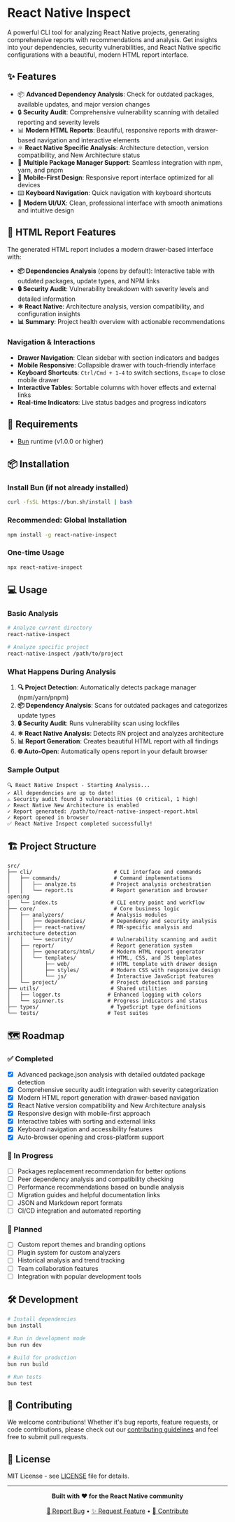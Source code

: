 # React Native Inspect

A powerful CLI tool for analyzing React Native projects, generating comprehensive reports with recommendations and analysis. Get insights into your dependencies, security vulnerabilities, and React Native specific configurations with a beautiful, modern HTML report interface.

## ✨ Features

- 📦 **Advanced Dependency Analysis**: Check for outdated packages, available updates, and major version changes
- 🔒 **Security Audit**: Comprehensive vulnerability scanning with detailed reporting and severity levels
- 📊 **Modern HTML Reports**: Beautiful, responsive reports with drawer-based navigation and interactive elements
- ⚛️ **React Native Specific Analysis**: Architecture detection, version compatibility, and New Architecture status
- 🔧 **Multiple Package Manager Support**: Seamless integration with npm, yarn, and pnpm
- 📱 **Mobile-First Design**: Responsive report interface optimized for all devices
- ⌨️ **Keyboard Navigation**: Quick navigation with keyboard shortcuts
- 🎨 **Modern UI/UX**: Clean, professional interface with smooth animations and intuitive design

## 🎯 HTML Report Features

The generated HTML report includes a modern drawer-based interface with:

- **📦 Dependencies Analysis** (opens by default): Interactive table with outdated packages, update types, and NPM links
- **🔒 Security Audit**: Vulnerability breakdown with severity levels and detailed information
- **⚛️ React Native**: Architecture analysis, version compatibility, and configuration insights  
- **📊 Summary**: Project health overview with actionable recommendations

### Navigation & Interactions
- **Drawer Navigation**: Clean sidebar with section indicators and badges
- **Mobile Responsive**: Collapsible drawer with touch-friendly interface
- **Keyboard Shortcuts**: `Ctrl/Cmd + 1-4` to switch sections, `Escape` to close mobile drawer
- **Interactive Tables**: Sortable columns with hover effects and external links
- **Real-time Indicators**: Live status badges and progress indicators

## 🚀 Requirements

- [Bun](https://bun.sh/) runtime (v1.0.0 or higher)

## 📦 Installation

### Install Bun (if not already installed)
```bash
curl -fsSL https://bun.sh/install | bash
```

### Recommended: Global Installation
```bash
npm install -g react-native-inspect
```

### One-time Usage
```bash
npx react-native-inspect
```

## 💻 Usage

### Basic Analysis
```bash
# Analyze current directory
react-native-inspect

# Analyze specific project
react-native-inspect /path/to/project
```

### What Happens During Analysis
1. **🔍 Project Detection**: Automatically detects package manager (npm/yarn/pnpm)
2. **📦 Dependency Analysis**: Scans for outdated packages and categorizes update types
3. **🔒 Security Audit**: Runs vulnerability scan using lockfiles
4. **⚛️ React Native Analysis**: Detects RN project and analyzes architecture
5. **📊 Report Generation**: Creates beautiful HTML report with all findings
6. **🌐 Auto-Open**: Automatically opens report in your default browser

### Sample Output
```
🔍 React Native Inspect - Starting Analysis...
✓ All dependencies are up to date!
⚠ Security audit found 3 vulnerabilities (0 critical, 1 high)
✓ React Native New Architecture is enabled
✓ Report generated: /path/to/react-native-inspect-report.html
✓ Report opened in browser
✅ React Native Inspect completed successfully!
```

## 🏗️ Project Structure

```
src/
├── cli/                          # CLI interface and commands
│   ├── commands/                 # Command implementations
│   │   ├── analyze.ts           # Project analysis orchestration
│   │   └── report.ts            # Report generation and browser opening
│   └── index.ts                 # CLI entry point and workflow
├── core/                         # Core business logic
│   ├── analyzers/               # Analysis modules
│   │   ├── dependencies/        # Dependency and security analysis
│   │   ├── react-native/        # RN-specific analysis and architecture detection
│   │   └── security/            # Vulnerability scanning and audit
│   ├── report/                  # Report generation system
│   │   ├── generators/html/     # Modern HTML report generator
│   │   └── templates/           # HTML, CSS, and JS templates
│   │       ├── web/             # HTML template with drawer design
│   │       ├── styles/          # Modern CSS with responsive design
│   │       └── js/              # Interactive JavaScript features
│   └── project/                 # Project detection and parsing
├── utils/                       # Shared utilities
│   ├── logger.ts               # Enhanced logging with colors
│   └── spinner.ts              # Progress indicators and status
├── types/                       # TypeScript type definitions
└── tests/                      # Test suites
```

## 🗺️ Roadmap

### ✅ Completed
- [x] Advanced package.json analysis with detailed outdated package detection
- [x] Comprehensive security audit integration with severity categorization
- [x] Modern HTML report generation with drawer-based navigation
- [x] React Native version compatibility and New Architecture analysis
- [x] Responsive design with mobile-first approach
- [x] Interactive tables with sorting and external links
- [x] Keyboard navigation and accessibility features
- [x] Auto-browser opening and cross-platform support

### 🚧 In Progress
- [ ] Packages replacement recommendation for better options
- [ ] Peer dependency analysis and compatibility checking
- [ ] Performance recommendations based on bundle analysis
- [ ] Migration guides and helpful documentation links
- [ ] JSON and Markdown report formats
- [ ] CI/CD integration and automated reporting

### 🔮 Planned
- [ ] Custom report themes and branding options
- [ ] Plugin system for custom analyzers
- [ ] Historical analysis and trend tracking
- [ ] Team collaboration features
- [ ] Integration with popular development tools

## 🛠️ Development

```bash
# Install dependencies
bun install

# Run in development mode
bun run dev

# Build for production
bun run build

# Run tests
bun test
```

## 🤝 Contributing

We welcome contributions! Whether it's bug reports, feature requests, or code contributions, please check out our [contributing guidelines](docs/contributing.md) and feel free to submit pull requests.

## 📄 License

MIT License - see [LICENSE](LICENCE) file for details.

---

<div align="center">
<strong>Built with ❤️ for the React Native community</strong>
<br><br>
<a href="https://github.com/whitestranger7/react-native-inspect/issues">🐛 Report Bug</a> •
<a href="https://github.com/whitestranger7/react-native-inspect/issues">✨ Request Feature</a> •
<a href="#contributing">🤝 Contribute</a>
</div>
